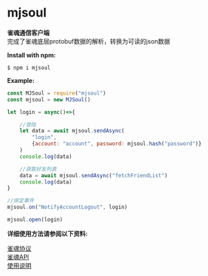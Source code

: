 # **mjsoul**

**雀魂通信客户端**  
完成了雀魂底层protobuf数据的解析，转换为可读的json数据

**Install with npm:**

```
$ npm i mjsoul
```

**Example:**

```js
const MJSoul = require("mjsoul")
const mjsoul = new MJSoul()

let login = async()=>{

    //登陆
    let data = await mjsoul.sendAsync(
        "login",
        {account: "account", password: mjsoul.hash("password")}
    )
    console.log(data)

    //获取好友列表
    data = await mjsoul.sendAsync("fetchFriendList")
    console.log(data)
}

//绑定事件
mjsoul.on("NotifyAccountLogout", login)

mjsoul.open(login)
```

**详细使用方法请参阅以下资料:**

[雀魂协议](./doc/protocol.md)  
[雀魂API](https://takayama-lily.github.io/majsoul/api.html)  
[使用说明](./doc/usage.md)  

